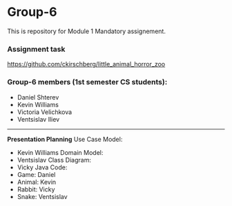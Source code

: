 # Group-6

This is repository for Module 1 Mandatory assignement.

### Assignment task
https://github.com/ckirschberg/little_animal_horror_zoo


### Group-6 members (1st semester CS students):
- Daniel Shterev
- Kevin Williams
- Victoria Velichkova
- Ventsislav Iliev

---------------------------------------------------------------

**Presentation Planning**
Use Case Model: 
- Kevin Williams
Domain Model: 
- Ventsislav
Class Diagram: 
- Vicky
Java Code:
-	Game: Daniel
-	Animal: Kevin
-	Rabbit: Vicky
-	Snake: Ventsislav
